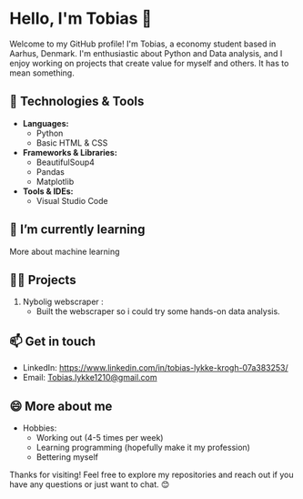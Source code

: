 # Hello, I'm Tobias 👋

Welcome to my GitHub profile! I'm Tobias, a economy student based in Aarhus, Denmark. I'm enthusiastic about Python and Data analysis, and I enjoy working on projects that
create value for myself and others. It has to mean something.

## 🔧 Technologies & Tools

- **Languages:**
    - Python
    - Basic HTML & CSS
- **Frameworks & Libraries:** 
    - BeautifulSoup4
    - Pandas
    - Matplotlib
- **Tools & IDEs:**
    - Visual Studio Code

## 🌱 I’m currently learning
More about machine learning

## 👨‍💻 Projects
1. Nybolig webscraper :
    - Built the webscraper so i could try some hands-on data analysis.

## 📫 Get in touch
- LinkedIn: https://www.linkedin.com/in/tobias-lykke-krogh-07a383253/
- Email: Tobias.lykke1210@gmail.com

## 😄 More about me 
- Hobbies:
    - Working out (4-5 times per week)
    - Learning programming (hopefully make it my profession)
    - Bettering myself

Thanks for visiting! Feel free to explore my repositories and reach out if you have any questions or just want to chat. 😊
